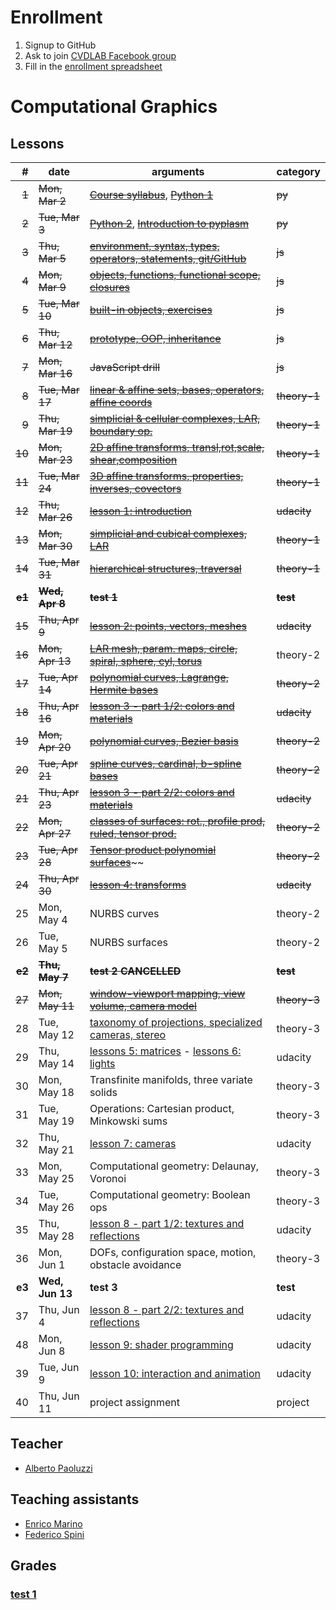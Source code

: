 # Enrollment

1. Signup to GitHub
2. Ask to join [CVDLAB Facebook group](https://www.facebook.com/groups/cvdlab/)
3. Fill in the [enrollment spreadsheet](https://docs.google.com/spreadsheets/d/1WYKBwIbqk1SF6MdTQ7HIauO457_MMWyekyD5CT5x48c/edit#gid=0)

# Computational Graphics

## Lessons

| # | date | arguments | category |
|--:|------|-----------|----------|
| ~~1~~ | ~~Mon, Mar 2~~ | [~~Course syllabus~~](lessons/2015-03-02/lecture-01a.pdf), [~~Python 1~~](lessons/2015-03-02/lecture-01a.pdf) | ~~py~~ |
| ~~2~~ | ~~Tue, Mar 3~~ | [~~Python 2~~](lessons/2015-03-03/lecture-02a.pdf), [~~Introduction to pyplasm~~](lessons/2015-03-03/lecture-02b.pdf) | ~~py~~ |
| ~~3~~ | ~~Thu, Mar 5~~ | [~~environment, syntax, types, operators, statements, git/GitHub~~](https://github.com/cvdlab-cg/lessons/tree/master/lessons/2015-03-05) | ~~js~~ |
| ~~4~~ | ~~Mon, Mar 9~~ | [~~objects, functions, functional scope, closures~~](https://github.com/cvdlab-cg/lessons/tree/master/lessons/2015-03-09) | ~~js~~ |
| ~~5~~ | ~~Tue, Mar 10~~ | [~~built-in objects, exercises~~](https://github.com/cvdlab-cg/lessons/tree/master/lessons/2015-03-10) | ~~js~~ |
| ~~6~~ | ~~Thu, Mar 12~~ | [~~prototype, OOP, inheritance~~](https://github.com/cvdlab-cg/lessons/tree/master/lessons/2015-03-12) | ~~js~~ |
| ~~7~~ | ~~Mon, Mar 16~~ | ~~JavaScript drill~~ | ~~js~~ |
| ~~8~~ | ~~Tue, Mar 17~~ | [~~linear & affine sets, bases, operators, affine coords~~](lessons/2015-03-17/lecture-8.pdf) | ~~theory-1~~ |
| ~~9~~ | ~~Thu, Mar 19~~ | [~~simplicial & cellular complexes, LAR, boundary op.~~](lessons/2015-03-19/lecture-9.pdf) | ~~theory-1~~ |
| ~~10~~ | ~~Mon, Mar 23~~ | [~~2D affine transforms, transl,rot,scale, shear,composition~~](lessons/2015-03-23/lecture-10.pdf) | ~~theory-1~~ |
| ~~11~~ | ~~Tue, Mar 24~~ | [~~3D affine transforms, properties, inverses, covectors~~](https://github.com/cvdlab-cg/lessons/blob/master/lessons/2015-03-24/lecture-11.pdf) | ~~theory-1~~ |
| ~~12~~ | ~~Thu, Mar 26~~ | [~~lesson 1: introduction~~](https://github.com/cvdlab-cg/lessons/tree/master/lessons/2015-03-26) | ~~udacity~~ |
| ~~13~~ | ~~Mon, Mar 30~~ | [~~simplicial and cubical complexes, LAR~~](lessons/2015-03-30/) | ~~theory-1~~ |
| ~~14~~ | ~~Tue, Mar 31~~ | [~~hierarchical structures, traversal~~](lessons/2015-03-31/lecture-13.pdf) | ~~theory-1~~ |
| ~~**e1**~~ | ~~**Wed, Apr 8**~~ | ~~**test 1**~~ | ~~**test**~~ |
| ~~15~~ | ~~Thu, Apr 9~~ | [~~lesson 2: points, vectors, meshes~~](https://github.com/cvdlab-cg/lessons/tree/master/lessons/2015-04-09) | ~~udacity~~ |
| ~~16~~ | ~~Mon, Apr 13~~ | [~~LAR mesh, param. maps, circle, spiral, sphere, cyl, torus~~](https://github.com/cvdlab-cg/lessons/blob/master/lessons/2015-04-13/) | theory-2 |
| ~~17~~ | ~~Tue, Apr 14~~ | [~~polynomial curves, Lagrange, Hermite bases~~](lessons/2015-04-14/) | ~~theory-2~~ |
| ~~18~~ | ~~Thu, Apr 16~~ | [~~lesson 3 - part 1/2: colors and materials~~](https://github.com/cvdlab-cg/lessons/tree/master/lessons/2015-04-16) | ~~udacity~~ |
| ~~19~~ | ~~Mon, Apr 20~~ | [~~polynomial curves, Bezier basis~~](lessons/2015-04-20/) | ~~theory-2~~ |
| ~~20~~ | ~~Tue, Apr 21~~ | [~~spline curves, cardinal, b-spline bases~~](lessons/2015-04-21/) | ~~theory-2~~ |
| ~~21~~ | ~~Thu, Apr 23~~ | [~~lesson 3 - part 2/2: colors and materials~~](https://github.com/cvdlab-cg/lessons/tree/master/lessons/2015-04-23) | ~~udacity~~ |
| ~~22~~ | ~~Mon, Apr 27~~ | [~~classes of surfaces: rot., profile prod, ruled, tensor prod.~~](lessons/2015-04-27/) | ~~theory-2~~ |
| ~~23~~ | ~~Tue, Apr 28~~ | [~~Tensor product polynomial surfaces~~](lessons/2015-04-27/)~~ | ~~theory-2~~ |
| ~~24~~ | ~~Thu, Apr 30~~ | [~~lesson 4: transforms~~](https://github.com/cvdlab-cg/lessons/tree/master/lessons/2015-04-30) | ~~udacity~~ |
| 25 | Mon, May 4 | NURBS curves | theory-2 |
| 26 | Tue, May 5 | NURBS surfaces | theory-2 |
| ~~**e2**~~ | ~~**Thu, May 7**~~ | ~~**test 2** **CANCELLED**~~ | ~~**test**~~ |
| ~~27~~ | ~~Mon, May 11~~ | [~~window-viewport mapping, view volume, camera model~~](lessons/2015-05-11/) | ~~theory-3~~ |
| 28 | Tue, May 12 | [taxonomy of projections, specialized cameras, stereo](lessons/2015-05-12/) | theory-3 |
| 29 | Thu, May 14 | [lessons 5: matrices](https://github.com/cvdlab-cg/lessons/tree/master/lessons/2015-05-14) -  [lessons 6: lights](https://github.com/cvdlab-cg/lessons/tree/master/lessons/2015-05-21) | udacity |
| 30 | Mon, May 18 | Transfinite manifolds, three variate solids | theory-3 |
| 31 | Tue, May 19 | Operations: Cartesian product, Minkowski sums | theory-3 |
| 32 | Thu, May 21 | [lesson 7: cameras](https://github.com/cvdlab-cg/lessons/tree/master/lessons/2015-05-28) | udacity |
| 33 | Mon, May 25 | Computational geometry: Delaunay, Voronoi | theory-3 |
| 34 | Tue, May 26 | Computational geometry: Boolean ops | theory-3 |
| 35 | Thu, May 28 | [lesson 8 - part 1/2: textures and reflections](https://github.com/cvdlab-cg/lessons/tree/master/lessons/2015-05-28) | udacity |
| 36 | Mon, Jun 1 | DOFs, configuration space, motion, obstacle avoidance | theory-3 |
| **e3** | **Wed, Jun 13** | **test 3** | **test** |
| 37 | Thu, Jun 4 | [lesson 8 - part 2/2: textures and reflections](https://github.com/cvdlab-cg/lessons/tree/master/lessons/2015-05-28) | udacity |
| 48 | Mon, Jun 8 | [lesson 9: shader programming](https://github.com/cvdlab-cg/lessons/tree/master/lessons/2015-06-04) | udacity |
| 39 | Tue, Jun 9 | [lesson 10: interaction and animation](https://github.com/cvdlab-cg/lessons/tree/master/lessons/2015-06-08) | udacity |
| 40 | Thu, Jun 11 | project assignment  | project |

## Teacher

- [Alberto Paoluzzi](http://paoluzzi.dia.uniroma3.it/)

## Teaching assistants

- [Enrico Marino](http://enricomarino.com)
- [Federico Spini](http://federicospini.com)

## Grades

### [test 1](test-1/readme.md)
